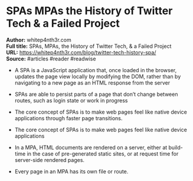 # SPAs  MPAs  the History of Twitter Tech  & a Failed Project

**Author:** whitep4nth3r.com  
**Full title:** SPAs, MPAs, the History of Twitter Tech, & a Failed Project  
**URL:** https://whitep4nth3r.com/blog/twitter-tech-history-spa/  
**Source:** #articles #reader #readwise

- A SPA is a JavaScript application that, once loaded in the browser, updates the page view locally by modifying the DOM, rather than by navigating to a new page as an HTML response from the server 
   
- SPAs are able to persist parts of a page that don’t change between routes, such as login state or work in progress 
   
- The core concept of SPAs is to make web pages feel like native device applications through faster page transitions. 
   
- The core concept of SPAs is to make web pages feel like native device applications 
   
- In a MPA, HTML documents are rendered on a server, either at build-time in the case of pre-generated static sites, or at request time for server-side rendered pages. 
   
- Every page in an MPA has its own file or route. 
   

